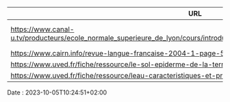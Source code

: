 | URL         | Code        |
| ----------- | ----------- |
| https://www.canal-u.tv/producteurs/ecole_normale_superieure_de_lyon/cours/introduction_a_la_philosophie_des_sciences_humaines | HTTP/1.1 301 Moved Permanently |
| https://www.cairn.info/revue-langue-francaise-2004-1-page-56.htm | HTTP/2 403 |
| https://www.uved.fr/fiche/ressource/le-sol-epiderme-de-la-terre | HTTP/2 404 |
| https://www.uved.fr/fiche/ressource/leau-caracteristiques-et-proprietes | HTTP/2 404 |

Date : 2023-10-05T10:24:51+02:00
